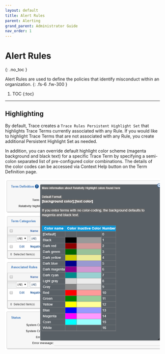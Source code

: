 ```yaml
---
layout: default
title: Alert Rules
parent: Alerting
grand_parent: Administrator Guide
nav_order: 1
---
```


# Alert Rules
{: .no_toc }


Alert Rules are used to define the policies that identify misconduct within an organization.
{: .fs-6 .fw-300 }

1. TOC
{:toc}

---


## Highlighting

By default, Trace creates a `Trace Rules Persistent Highlight Set` that highlights Trace Terms currently associated with any Rule. If you would like to highlight Trace Terms that are not associated with any Rule, you create additional Persistent Highlight Set as needed.

In addition, you can override default highlight color scheme (magenta background and black text) for a specific Trace Term by specifying a semi-colon separated list of pre-configured color combinations. The details of the color codes can be accessed via Context Help button on the Term Definition page.

![](media/rules/587ff246e9bf742376893bde0d0469ab.png)
